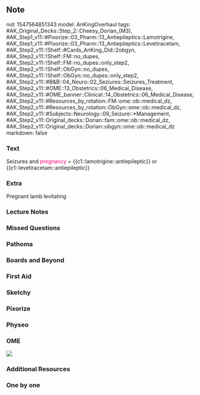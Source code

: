## Note
nid: 1547564851343
model: AnKingOverhaul
tags: #AK_Original_Decks::Step_2::Cheesy_Dorian_(M3), #AK_Step1_v11::#Pixorize::03_Pharm::13_Antiepileptics::Lamotrigine, #AK_Step1_v11::#Pixorize::03_Pharm::13_Antiepileptics::Levetiracetam, #AK_Step2_v11::!Shelf::#Cards_AnKing_Did::2obgyn, #AK_Step2_v11::!Shelf::FM::no_dupes, #AK_Step2_v11::!Shelf::FM::no_dupes::only_step2, #AK_Step2_v11::!Shelf::ObGyn::no_dupes, #AK_Step2_v11::!Shelf::ObGyn::no_dupes::only_step2, #AK_Step2_v11::#B&B::04_Neuro::02_Seziures::Seizures_Treatment, #AK_Step2_v11::#OME::13_Obstetrics::06_Medical_Disease, #AK_Step2_v11::#OME_banner::Clinical::14_Obstetrics::06_Medical_Disease, #AK_Step2_v11::#Resources_by_rotation::FM::ome::ob::medical_dz, #AK_Step2_v11::#Resources_by_rotation::ObGyn::ome::ob::medical_dz, #AK_Step2_v11::#Subjects::Neurology::09_Seizure::*Management, #AK_Step2_v11::Original_decks::Dorian::fam::ome::ob::medical_dz, #AK_Step2_v11::Original_decks::Dorian::obgyn::ome::ob::medical_dz
markdown: false

### Text
Seizures and <font color="#FC0280">pregnancy</font> =
{{c1::lamotrigine::antiepileptic}} or
{{c1::levetiracetam::antiepileptic}}

### Extra
<div>
  Pregnant lamb levitating
</div>

### Lecture Notes


### Missed Questions


### Pathoma


### Boards and Beyond


### First Aid


### Sketchy


### Pixorize


### Physeo


### OME
<div class="ome-widget">
  <a href=
  "https://onlinemeded.org/spa/obstetrics/medical-disease/acquire?ref=anki">
  <img src="_OME_AnkiFlashcards_Lesson_1.png"></a>
</div>

### Additional Resources


### One by one

